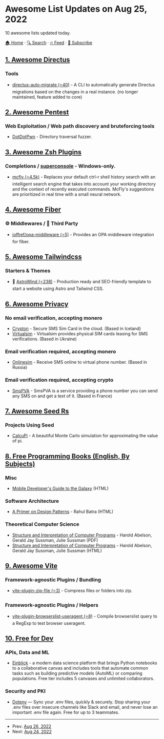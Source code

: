 # Awesome List Updates on Aug 25, 2022

10 awesome lists updated today.

[🏠 Home](/README.md) · [🔍 Search](https://www.trackawesomelist.com/search/) · [🔥 Feed](https://www.trackawesomelist.com/rss.xml) · [📮 Subscribe](https://trackawesomelist.us17.list-manage.com/subscribe?u=d2f0117aa829c83a63ec63c2f&id=36a103854c)



## [1. Awesome Directus](/content/directus-community/awesome-directus/README.md)

### Tools

*   [directus-auto-migrate (⭐40)](https://github.com/dstoyanoff/directus-auto-migrate) - A CLI to automatically generate Directus migrations based on the changes in a real instance. (no longer maintained, feature added to core)

## [2. Awesome Pentest](/content/enaqx/awesome-pentest/README.md)

### Web Exploitation / Web path discovery and bruteforcing tools

*   [DotDotPwn](https://dotdotpwn.blogspot.com/) - Directory traversal fuzzer.

## [3. Awesome Zsh Plugins](/content/unixorn/awesome-zsh-plugins/README.md)

### Completions / [superconsole](https://github.com/alexchmykhalo/superconsole)   \- Windows-only.

*   [mcfly (⭐4.5k)](https://github.com/cantino/mcfly) - Replaces your default ctrl-r shell history search with an intelligent search engine that takes into account your working directory and the context of recently executed commands. McFly's suggestions are prioritized in real time with a small neural network.

## [4. Awesome Fiber](/content/gofiber/awesome-fiber/README.md)

### ⚙️ Middlewares / 🌱 Third Party

*   [joffref/opa-middleware (⭐5)](https://github.com/Joffref/opa-middleware) - Provides an OPA middleware integration for fiber.

## [5. Awesome Tailwindcss](/content/aniftyco/awesome-tailwindcss/README.md)

### Starters & Themes

*   🚀 [AstroWind (⭐238)](https://github.com/onwidget/astrowind) - Production ready and SEO-friendly template to start a website using Astro and Tailwind CSS.

## [6. Awesome Privacy](/content/pluja/awesome-privacy/README.md)

### No email verification, accepting monero

*   [Crypton](https://crypton.sh/) - Secure SMS Sim Card in the cloud. (Based in Iceland)
*   [Virtualsim](https://virtualsim.net/) - Virtualsim provides physical SIM cards leasing for SMS verifications. (Based in Ukraine)

### Email verification required, accepting monero

*   [Onlinesim](https://onlinesim.ru/) - Receive SMS online to virtual phone number. (Based in Russia)

### Email verification required, accepting crypto

*   [SmsPVA](https://smspva.com/) - SmsPVA is a service providing a phone number you can send any SMS on and get a text of it. (Based in France)

## [7. Awesome Seed Rs](/content/seed-rs/awesome-seed-rs/README.md)

### Projects Using Seed

*   [CalcuPi](https://dvjn.github.io/CalcuPi) - A beautiful Monte Carlo simulation for approximating the value of pi.

## [8. Free Programming Books (English, By Subjects)](/content/EbookFoundation/free-programming-books/books/free-programming-books-subjects/README.md)

### Misc

*   [Mobile Developer's Guide to the Galaxy](https://leanpub.com/mobiledevelopersguide/read) (HTML)

### Software Architecture

*   [A Primer on Design Patterns](https://leanpub.com/aprimerondesignpatterns/read) - Rahul Batra (HTML)

### Theoretical Computer Science

*   [Structure and Interpretation of Computer Programs](https://web.mit.edu/6.001/6.037/sicp.pdf) - Harold Abelson, Gerald Jay Sussman, Julie Sussman (PDF)
*   [Structure and Interpretation of Computer Programs](https://sarabander.github.io/sicp/html/index.xhtml) - Harold Abelson, Gerald Jay Sussman, Julie Sussman (HTML)

## [9. Awesome Vite](/content/vitejs/awesome-vite/README.md)

### Framework-agnostic Plugins / Bundling

*   [vite-plugin-zip-file (⭐3)](https://github.com/Ssis53/vite-plugin-zip) - Compress files or folders into zip.

### Framework-agnostic Plugins / Helpers

*   [vite-plugin-browserslist-useragent (⭐8)](https://github.com/kingyue737/vite-plugin-browserslist-useragent) - Compile browserslist query to a RegExp to test browser useragent.

## [10. Free for Dev](/content/ripienaar/free-for-dev/README.md)

### APIs, Data and ML

*   [Einblick](https://www.einblick.ai/) - a modern data science platform that brings Python notebooks to a collaborative canvas and includes tools that automate common tasks such as building predictive models (AutoML) or comparing populations. Free tier includes 5 canvases and unlimited collaborators.

### Security and PKI

*   [Dotenv](https://dotenv.org/) — Sync your .env files, quickly & securely. Stop sharing your .env files over insecure channels like Slack and email, and never lose an important .env file again. Free for up to 3 teammates.

---

- Prev: [Aug 26, 2022](/content/2022/08/26/README.md)
- Next: [Aug 24, 2022](/content/2022/08/24/README.md)